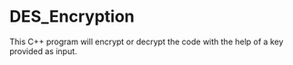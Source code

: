 # DES_Encryption
This C++ program will encrypt or decrypt the code with the help of a key provided as input.
